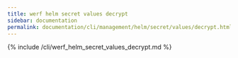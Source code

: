 ```yaml
---
title: werf helm secret values decrypt
sidebar: documentation
permalink: documentation/cli/management/helm/secret/values/decrypt.html
---
```


{% include /cli/werf_helm_secret_values_decrypt.md %}
